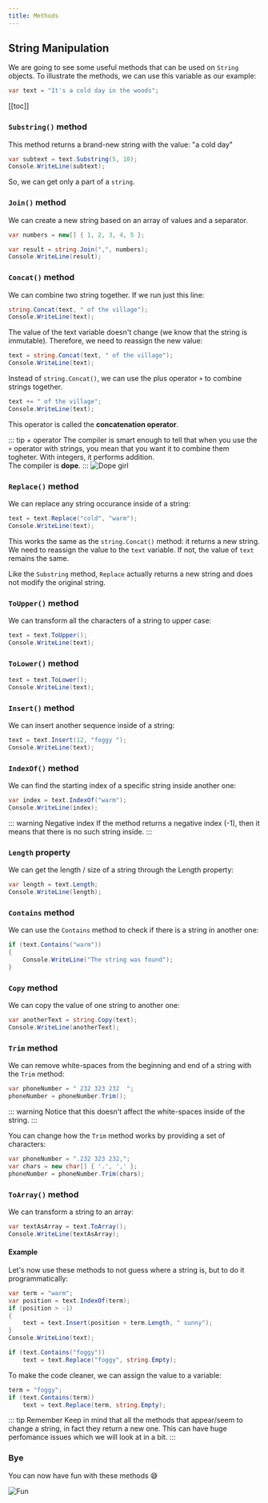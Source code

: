 ```yaml
---
title: Methods
---
```


## String Manipulation

We are going to see some useful methods that can be used on `String` objects.
To illustrate the methods, we can use this variable as our example:
``` csharp
var text = "It's a cold day in the woods";
```


[[toc]]



### `Substring()` method
This method returns a brand-new string with the value: "a cold day"
``` csharp
var subtext = text.Substring(5, 10);
Console.WriteLine(subtext);
```
So, we can get only a part of a `string`.


### `Join()` method
We can create a new string based on an array of values and a separator.
``` csharp
var numbers = new[] { 1, 2, 3, 4, 5 };

var result = string.Join(",", numbers);
Console.WriteLine(result);
```




### `Concat()` method
We can combine two string together. If we run just this line:
``` csharp
string.Concat(text, " of the village");
Console.WriteLine(text);
```

The value of the text variable doesn't change (we know that the string is immutable). Therefore, we need to reassign the new value:
``` csharp
text = string.Concat(text, " of the village");
Console.WriteLine(text);
```

Instead of `string.Concat()`, we can use the plus operator `+` to combine strings together.
``` csharp
text += " of the village";
Console.WriteLine(text);
```
This operator is called the **concatenation operator**.

::: tip + operator
The compiler is smart enough to tell that when you use the `+` operator with strings, you mean that you want it to combine them togheter. With integers, it performs addition. 
<br>
The compiler is **dope**.
:::
![Dope girl](https://media.giphy.com/media/Zy2H3rtcczV96/giphy.gif)




### `Replace()` method
We can replace any string occurance inside of a string:
``` csharp
text = text.Replace("cold", "warm");
Console.WriteLine(text);
```
This works the same as the `string.Concat()` method: it returns a new string. We need to reassign the value to the `text` variable. If not, the value of `text` remains the same.

Like the `Substring` method, `Replace` actually returns a new string and does not modify the original string.


### `ToUpper()` method
We can transform all the characters of a string to upper case:
``` csharp
text = text.ToUpper();
Console.WriteLine(text);
```

### `ToLower()` method
``` csharp
text = text.ToLower();
Console.WriteLine(text);
```


### `Insert()` method
We can insert another sequence inside of a string:
``` csharp
text = text.Insert(12, "foggy ");
Console.WriteLine(text);
```

### `IndexOf()` method
We can find the starting index of a specific string inside another one:
``` csharp
var index = text.IndexOf("warm");
Console.WriteLine(index);
```
::: warning Negative index
If the method returns a negative index (-1), then it means that there is no such string inside.
:::


### `Length` property
We can get the length / size of a string through the Length property:
``` csharp
var length = text.Length;
Console.WriteLine(length);
```

### `Contains` method
We can use the `Contains` method to check if there is a string in another one:
``` csharp
if (text.Contains("warm"))
{
    Console.WriteLine("The string was found");
}
```

### `Copy` method
We can copy the value of one string to another one:
``` csharp
var anotherText = string.Copy(text);
Console.WriteLine(anotherText);
```


### `Trim` method

We can remove white-spaces from the beginning and end of a string with the `Trim` method:

``` csharp
var phoneNumber = " 232 323 232  ";
phoneNumber = phoneNumber.Trim();
```

::: warning
Notice that this doesn't affect the white-spaces inside of the string.
:::

You can change how the `Trim` method works by providing a set of characters:
``` csharp
var phoneNumber = ".232 323 232,";
var chars = new char[] { '.', ',' };
phoneNumber = phoneNumber.Trim(chars);
```


### `ToArray()` method
We can transform a string to an array:
``` csharp
var textAsArray = text.ToArray();
Console.WriteLine(textAsArray);
```


#### Example
Let's now use these methods to not guess where a string is, but to do it programmatically:
``` csharp
var term = "warm";
var position = text.IndexOf(term);
if (position > -1)
{   
    text = text.Insert(position + term.Length, " sunny");
}
Console.WriteLine(text);
```

``` csharp
if (text.Contains("foggy"))
    text = text.Replace("foggy", string.Empty);
```

To make the code cleaner, we can assign the value to a variable:
``` csharp
term = "foggy";
if (text.Contains(term))
    text = text.Replace(term, string.Empty);
```

::: tip Remember
Keep in mind that all the methods that appear/seem to change a string, in fact they return a new one. This can have huge perfomance issues which we will look at in a bit.
:::


### Bye
You can now have fun with these methods :sweat_smile:

![Fun](https://media.giphy.com/media/FUhalvNbmECkg/giphy.gif)